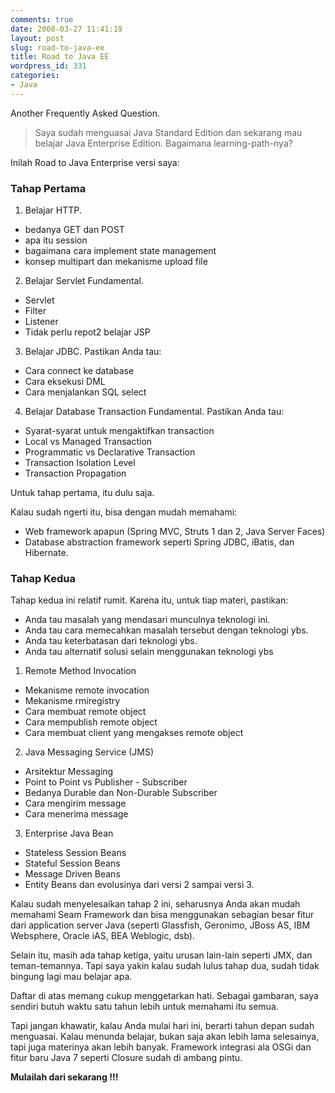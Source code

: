 ```yaml
---
comments: true
date: 2008-03-27 11:41:19
layout: post
slug: road-to-java-ee
title: Road to Java EE
wordpress_id: 331
categories:
- Java
---
```


Another Frequently Asked Question.


> Saya sudah menguasai Java Standard Edition dan sekarang mau belajar Java Enterprise Edition. Bagaimana learning-path-nya?


Inilah Road to Java Enterprise versi saya:



### Tahap Pertama


1. Belajar HTTP.
- bedanya GET dan POST
- apa itu session
- bagaimana cara implement state management
- konsep multipart dan mekanisme upload file

2. Belajar Servlet Fundamental.
- Servlet
- Filter
- Listener
- Tidak perlu repot2 belajar JSP

3. Belajar JDBC.
Pastikan Anda tau:
- Cara connect ke database
- Cara eksekusi DML
- Cara menjalankan SQL select

4. Belajar Database Transaction Fundamental.
Pastikan Anda tau:
- Syarat-syarat untuk mengaktifkan transaction
- Local vs Managed Transaction
- Programmatic vs Declarative Transaction
- Transaction Isolation Level
- Transaction Propagation

Untuk tahap pertama, itu dulu saja.

Kalau sudah ngerti itu, bisa dengan mudah memahami:

- Web framework apapun (Spring MVC, Struts 1 dan 2, Java Server Faces)
- Database abstraction framework seperti Spring JDBC, iBatis, dan Hibernate.



### Tahap Kedua


Tahap kedua ini relatif rumit. Karena itu, untuk tiap materi, pastikan:
- Anda tau masalah yang mendasari munculnya teknologi ini.
- Anda tau cara memecahkan masalah tersebut dengan teknologi ybs.
- Anda tau keterbatasan dari teknologi ybs.
- Anda tau alternatif solusi selain menggunakan teknologi ybs


1. Remote Method Invocation
- Mekanisme remote invocation
- Mekanisme rmiregistry
- Cara membuat remote object
- Cara mempublish remote object
- Cara membuat client yang mengakses remote object

2. Java Messaging Service (JMS)
- Arsitektur Messaging
- Point to Point vs Publisher - Subscriber
- Bedanya Durable dan Non-Durable Subscriber
- Cara mengirim message
- Cara menerima message

3. Enterprise Java Bean
- Stateless Session Beans
- Stateful Session Beans
- Message Driven Beans
- Entity Beans dan evolusinya dari versi 2 sampai versi 3.

Kalau sudah menyelesaikan tahap 2 ini, seharusnya Anda akan mudah memahami Seam Framework dan bisa menggunakan sebagian besar fitur dari application server Java (seperti Glassfish, Geronimo, JBoss AS, IBM Websphere, Oracle iAS, BEA Weblogic, dsb).

Selain itu, masih ada tahap ketiga, yaitu urusan lain-lain seperti JMX, dan teman-temannya. Tapi saya yakin kalau sudah lulus tahap dua, sudah tidak bingung lagi mau belajar apa.

Daftar di atas memang cukup menggetarkan hati. Sebagai gambaran, saya sendiri butuh waktu satu tahun lebih untuk memahami itu semua.

Tapi jangan khawatir, kalau Anda mulai hari ini, berarti tahun depan sudah menguasai. Kalau menunda belajar, bukan saja akan lebih lama selesainya, tapi juga materinya akan lebih banyak. Framework integrasi ala OSGi dan fitur baru Java 7 seperti Closure sudah di ambang pintu.

**Mulailah dari sekarang !!!**
